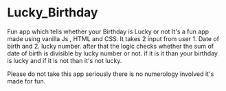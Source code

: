 # Lucky_Birthday
Fun app which tells whether your Birthday is Lucky or not
It's a fun app made using vanilla Js , HTML and CSS.
It takes 2 input from user 1. Date of birth and 2. lucky number. after that the logic checks whether the sum of date of birth is divisible by lucky number or not.
if it is it than your birthday is lucky and if it is not than it's not lucky. 

Please do not take this app seriously there is no numerology involved it's made for fun.
